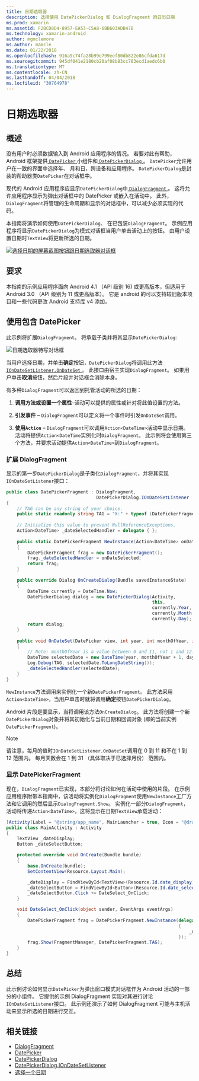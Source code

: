 ```yaml
---
title: 日期选取器
description: 选择使用 DatePickerDialog 和 DialogFragment 的日历日期
ms.prod: xamarin
ms.assetid: F2BCD8D4-8957-EA53-C5A8-6BB603ADB47B
ms.technology: xamarin-android
author: mgmclemore
ms.author: mamcle
ms.date: 01/22/2018
ms.openlocfilehash: 916a9c74fa28b99e799eef80db822e86cfda617d
ms.sourcegitcommit: 945df041e2180cb20af08b83cc703ecd1aedc6b0
ms.translationtype: MT
ms.contentlocale: zh-CN
ms.lasthandoff: 04/04/2018
ms.locfileid: "30764978"
---
```

# <a name="date-picker"></a>日期选取器

## <a name="overview"></a>概述

没有用户时必须数据输入到 Android 应用程序的情况。 若要对此有帮助，Android 框架提供[ `DatePicker` ](https://developer.xamarin.com/api/type/Android.Widget.DatePicker/)小组件和[ `DatePickerDialog` ](https://developer.xamarin.com/api/type/Android.App.DatePickerDialog/) 。 `DatePicker`允许用户在一致的界面中选择年、 月和日，跨设备和应用程序。 `DatePickerDialog`是封装的帮助器类`DatePicker`在对话框中。

现代的 Android 应用程序应显示`DatePickerDialog`中[ `DialogFragment` ](https://developer.xamarin.com/api/type/Android.App.DialogFragment/)。 这将允许应用程序显示为弹出对话框中的 DatePicker 或嵌入在活动中。 此外，`DialogFragment`将管理的生命周期和显示的对话框中，可以减少必须实现的代码。

本指南将演示如何使用`DatePickerDialog`、 在已包装`DialogFragment`。 示例应用程序将显示`DatePickerDialog`为模式对话框当用户单击活动上的按钮。 由用户设置日期时`TextView`将更新所选的日期。

[![选择日期的屏幕截图按钮跟日期选取器对话框](date-picker-images/image-01-sml.png)](date-picker-images/image-01.png#lightbox)

## <a name="requirements"></a>要求

本指南的示例应用程序面向 Android 4.1 （API 级别
16) 或更高版本，但适用于 Android 3.0 （API 级别为 11 或更高版本）。 它是 android 的可以支持较旧版本项目和一些代码更改 Android 支持库 v4 添加。

## <a name="using-the-datepicker"></a>使用包含 DatePicker

此示例将扩展`DialogFragment`。 将承载子类并将其显示`DatePickerDialog`:

![日期选取器特写对话框](date-picker-images/image-02.png)

当用户选择日期，并单击**确定**按钮，`DatePickerDialog`将调用此方法[ `IOnDateSetListener.OnDateSet` ](https://developer.xamarin.com/api/member/Android.App.DatePickerDialog+IOnDateSetListener.OnDateSet/p/Android.Widget.DatePicker/System.Int32/System.Int32/System.Int32/)。
此接口由宿主实现`DialogFragment`。 如果用户单击**取消**按钮，然后片段并对话框会消除本身。

有多种`DialogFragment`可以返回到托管活动的所选的日期：

1. **调用方法或设置一个属性**&ndash;活动可以提供的属性或针对将此值设置的方法。

2. **引发事件** &ndash; `DialogFragment`可以定义将一个事件时引发`OnDateSet`调用。

3. **使用`Action`**  &ndash; `DialogFragment`可以调用`Action<DateTime>`活动中显示日期。 活动将提供`Action<DateTime`实例化时`DialogFragment`。 此示例将会使用第三个方法，并要求活动提供`Action<DateTime>`到`DialogFragment`。



### <a name="extending-dialogfragment"></a>扩展 DialogFragment

显示的第一步`DatePickerDialog`是子类化`DialogFragment`，并将其实现`IOnDateSetListener`接口：

```csharp
public class DatePickerFragment : DialogFragment, 
                                  DatePickerDialog.IOnDateSetListener
{
    // TAG can be any string of your choice.
    public static readonly string TAG = "X:" + typeof (DatePickerFragment).Name.ToUpper();
    
    // Initialize this value to prevent NullReferenceExceptions.
    Action<DateTime> _dateSelectedHandler = delegate { };
    
    public static DatePickerFragment NewInstance(Action<DateTime> onDateSelected)
    {
        DatePickerFragment frag = new DatePickerFragment();
        frag._dateSelectedHandler = onDateSelected;
        return frag;
    }
    
    public override Dialog OnCreateDialog(Bundle savedInstanceState)
    {
        DateTime currently = DateTime.Now;
        DatePickerDialog dialog = new DatePickerDialog(Activity, 
                                                       this, 
                                                       currently.Year, 
                                                       currently.Month - 1,
                                                       currently.Day);
        return dialog;
    }
    
    public void OnDateSet(DatePicker view, int year, int monthOfYear, int dayOfMonth)
    {
        // Note: monthOfYear is a value between 0 and 11, not 1 and 12!
        DateTime selectedDate = new DateTime(year, monthOfYear + 1, dayOfMonth);
        Log.Debug(TAG, selectedDate.ToLongDateString());
        _dateSelectedHandler(selectedDate);
    }
}
```

`NewInstance`方法调用来实例化一个新`DatePickerFragment`。 此方法采用`Action<DateTime>`，当用户单击时就将调用**确定**按钮`DatePickerDialog`。

Android 片段是要显示，当将调用该方法`OnCreateDialog`。 此方法将创建一个新`DatePickerDialog`对象并将其初始化与当前日期和回调对象 (即的当前实例`DatePickerFragment`)。


> [!NOTE]
> 请注意，每月的值时`IOnDateSetListener.OnDateSet`调用在 0 到 11 和不在 1 到 12 范围内。 每月天数会在 1 到 31 （具体取决于已选择月份） 范围内。



### <a name="showing-the-datepickerfragment"></a>显示 DatePickerFragment

现在，`DialogFragment`已实现，本部分将讨论如何在活动中使用的片段。 在示例应用程序附带本指南中，该活动将实例化`DialogFragment`使用`NewInstance`工厂方法和它调用的然后显示`DialogFragment.Show`。 实例化一部分`DialogFragment`，活动将传递`Action<DateTime>`，这将显示在日期`TextView`承载活动：

```csharp
[Activity(Label = "@string/app_name", MainLauncher = true, Icon = "@drawable/icon")]
public class MainActivity : Activity
{
    TextView _dateDisplay;
    Button _dateSelectButton;

    protected override void OnCreate(Bundle bundle)
    {
        base.OnCreate(bundle);
        SetContentView(Resource.Layout.Main);

        _dateDisplay = FindViewById<TextView>(Resource.Id.date_display);
        _dateSelectButton = FindViewById<Button>(Resource.Id.date_select_button);
        _dateSelectButton.Click += DateSelect_OnClick;
    }

    void DateSelect_OnClick(object sender, EventArgs eventArgs)
    {
        DatePickerFragment frag = DatePickerFragment.NewInstance(delegate(DateTime time)
                                                                 {
                                                                     _dateDisplay.Text = time.ToLongDateString();
                                                                 });
        frag.Show(FragmentManager, DatePickerFragment.TAG);
    }
}
```


## <a name="summary"></a>总结

此示例讨论如何显示`DatePicker`为弹出窗口模式对话框作为 Android 活动的一部分的小组件。 它提供的示例 DialogFragment 实现对其进行讨论`IOnDateSetListener`接口。 此示例还演示了如何 DialogFragment 可能与主机活动来显示所选的日期进行交互。


## <a name="related-links"></a>相关链接

- [DialogFragment](https://developer.xamarin.com/api/type/Android.App.DialogFragment/)
- [DatePicker](https://developer.xamarin.com/api/type/Android.Widget.DatePicker/)
- [DatePickerDialog](https://developer.xamarin.com/api/type/Android.App.DatePickerDialog/)
- [DatePickerDialog.IOnDateSetListener](https://developer.xamarin.com/api/type/Android.App.DatePickerDialog+IOnDateSetListener/)
- [选择一个日期](https://github.com/xamarinhttps://developer.xamarin.com/recipes/tree/master/android/controls/datepicker/select_a_date)
